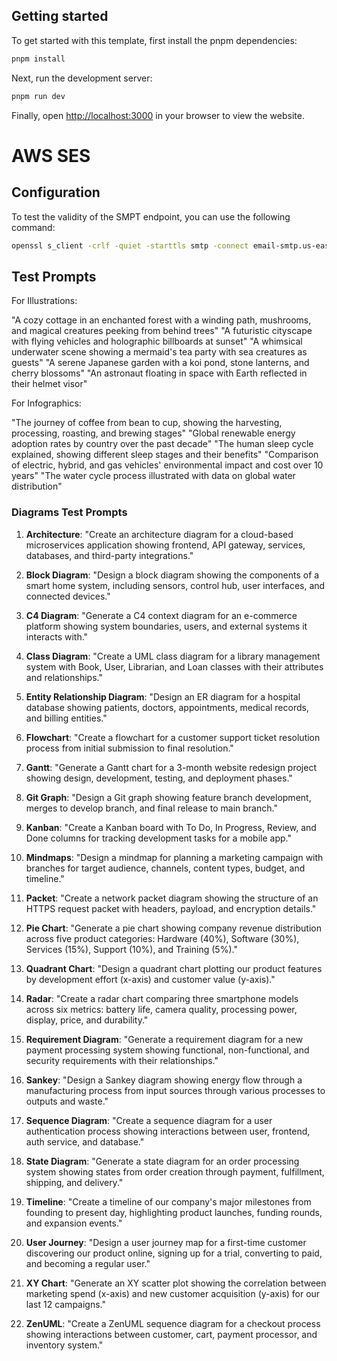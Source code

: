 
## Getting started

To get started with this template, first install the pnpm dependencies:

```bash
pnpm install
```

Next, run the development server:

```bash
pnpm run dev
```

Finally, open [http://localhost:3000](http://localhost:3000) in your browser to view the website.


# AWS SES
## Configuration
To test the validity of the SMPT endpoint, you can use the following command:
```bash
openssl s_client -crlf -quiet -starttls smtp -connect email-smtp.us-east-1.amazonaws.com:587
```


## Test Prompts
For Illustrations:

"A cozy cottage in an enchanted forest with a winding path, mushrooms, and magical creatures peeking from behind trees"
"A futuristic cityscape with flying vehicles and holographic billboards at sunset"
"A whimsical underwater scene showing a mermaid's tea party with sea creatures as guests"
"A serene Japanese garden with a koi pond, stone lanterns, and cherry blossoms"
"An astronaut floating in space with Earth reflected in their helmet visor"

For Infographics:

"The journey of coffee from bean to cup, showing the harvesting, processing, roasting, and brewing stages"
"Global renewable energy adoption rates by country over the past decade"
"The human sleep cycle explained, showing different sleep stages and their benefits"
"Comparison of electric, hybrid, and gas vehicles' environmental impact and cost over 10 years"
"The water cycle process illustrated with data on global water distribution"

### Diagrams Test Prompts


1. **Architecture**:
   "Create an architecture diagram for a cloud-based microservices application showing frontend, API gateway, services, databases, and third-party integrations."

2. **Block Diagram**:
   "Design a block diagram showing the components of a smart home system, including sensors, control hub, user interfaces, and connected devices."

3. **C4 Diagram**:
   "Generate a C4 context diagram for an e-commerce platform showing system boundaries, users, and external systems it interacts with."

4. **Class Diagram**:
   "Create a UML class diagram for a library management system with Book, User, Librarian, and Loan classes with their attributes and relationships."

5. **Entity Relationship Diagram**:
   "Design an ER diagram for a hospital database showing patients, doctors, appointments, medical records, and billing entities."

6. **Flowchart**:
   "Create a flowchart for a customer support ticket resolution process from initial submission to final resolution."

7. **Gantt**:
   "Generate a Gantt chart for a 3-month website redesign project showing design, development, testing, and deployment phases."

8. **Git Graph**:
   "Design a Git graph showing feature branch development, merges to develop branch, and final release to main branch."

9. **Kanban**:
   "Create a Kanban board with To Do, In Progress, Review, and Done columns for tracking development tasks for a mobile app."

10. **Mindmaps**:
    "Design a mindmap for planning a marketing campaign with branches for target audience, channels, content types, budget, and timeline."

11. **Packet**:
    "Create a network packet diagram showing the structure of an HTTPS request packet with headers, payload, and encryption details."

12. **Pie Chart**:
    "Generate a pie chart showing company revenue distribution across five product categories: Hardware (40%), Software (30%), Services (15%), Support (10%), and Training (5%)."

13. **Quadrant Chart**:
    "Design a quadrant chart plotting our product features by development effort (x-axis) and customer value (y-axis)."

14. **Radar**:
    "Create a radar chart comparing three smartphone models across six metrics: battery life, camera quality, processing power, display, price, and durability."

15. **Requirement Diagram**:
    "Generate a requirement diagram for a new payment processing system showing functional, non-functional, and security requirements with their relationships."

16. **Sankey**:
    "Design a Sankey diagram showing energy flow through a manufacturing process from input sources through various processes to outputs and waste."

17. **Sequence Diagram**:
    "Create a sequence diagram for a user authentication process showing interactions between user, frontend, auth service, and database."

18. **State Diagram**:
    "Generate a state diagram for an order processing system showing states from order creation through payment, fulfillment, shipping, and delivery."

19. **Timeline**:
    "Create a timeline of our company's major milestones from founding to present day, highlighting product launches, funding rounds, and expansion events."

20. **User Journey**:
    "Design a user journey map for a first-time customer discovering our product online, signing up for a trial, converting to paid, and becoming a regular user."

21. **XY Chart**:
    "Generate an XY scatter plot showing the correlation between marketing spend (x-axis) and new customer acquisition (y-axis) for our last 12 campaigns."

22. **ZenUML**:
    "Create a ZenUML sequence diagram for a checkout process showing interactions between customer, cart, payment processor, and inventory system."

